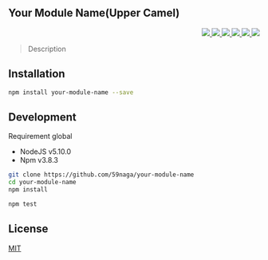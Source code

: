 Your Module Name(Upper Camel)
---

<p align="right">
  <a href="https://npmjs.org/package/your-module-name">
    <img src="https://img.shields.io/npm/v/your-module-name.svg?style=flat-square">
  </a>
  <a href="https://travis-ci.org/59naga/your-module-name">
    <img src="http://img.shields.io/travis/59naga/your-module-name.svg?style=flat-square">
  </a>
  <a href="https://ci.appveyor.com/project/59naga/your-module-name">
    <img src="https://img.shields.io/appveyor/ci/59naga/your-module-name.svg?style=flat-square">
  </a>
  <a href="https://codeclimate.com/github/59naga/your-module-name/coverage">
    <img src="https://img.shields.io/codeclimate/github/59naga/your-module-name.svg?style=flat-square">
  </a>
  <a href="https://codeclimate.com/github/59naga/your-module-name">
    <img src="https://img.shields.io/codeclimate/coverage/github/59naga/your-module-name.svg?style=flat-square">
  </a>
  <a href="https://gemnasium.com/59naga/your-module-name">
    <img src="https://img.shields.io/gemnasium/59naga/your-module-name.svg?style=flat-square">
  </a>
</p>

> Description

Installation
---
```bash
npm install your-module-name --save
```

Development
---
Requirement global
* NodeJS v5.10.0
* Npm v3.8.3

```bash
git clone https://github.com/59naga/your-module-name
cd your-module-name
npm install

npm test
```

License
---
[MIT](http://59naga.mit-license.org/)
